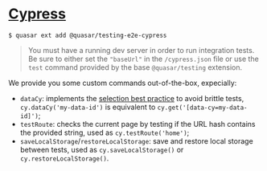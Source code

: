 # [Cypress](https://www.cypress.io/)

```shell
$ quasar ext add @quasar/testing-e2e-cypress
```

> You must have a running dev server in order to run integration tests. Be sure to either set the `"baseUrl"` in the `/cypress.json` file or use the `test` command provided by the base `@quasar/testing` extension.

We provide you some custom commands out-of-the-box, expecially:

- `dataCy`: implements the [selection best practice](https://docs.cypress.io/guides/references/best-practices.html#Selecting-Elements) to avoid brittle tests, `cy.dataCy('my-data-id')` is equivalent to `cy.get('[data-cy=my-data-id]')`;
- `testRoute`: checks the current page by testing if the URL hash contains the provided string, used as `cy.testRoute('home')`;
- `saveLocalStorage`/`restoreLocalStorage`: save and restore local storage between tests, used as `cy.saveLocalStorage()` or `cy.restoreLocalStorage()`.
